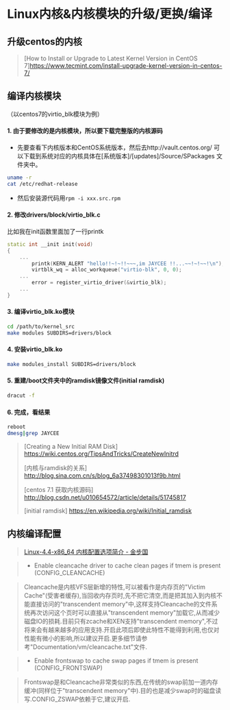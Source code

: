 # Linux内核&内核模块的升级/更换/编译

## 升级centos的内核

> [How to Install or Upgrade to Latest Kernel Version in CentOS 7]https://www.tecmint.com/install-upgrade-kernel-version-in-centos-7/

## 编译内核模块

（以centos7的virtio_blk模块为例）

#### 1. 由于要修改的是内核模块，所以要下载完整版的内核源码
* 先要查看下内核版本和CentOS系统版本，然后去http://vault.centos.org/ 可以下载到系统对应的内核具体在[系统版本]/[updates]/Source/SPackages 文件夹中。

```bash
uname -r
cat /etc/redhat-release
```

* 然后安装源代码用`rpm -i xxx.src.rpm`

#### 2. 修改drivers/block/virtio_blk.c
比如我在init函数里面加了一行printk
```cpp
static int __init init(void)
{
    ...
        printk(KERN_ALERT "hello!!~!~!!~~~,im JAYCEE !!...~~!~!~~!\n");
        virtblk_wq = alloc_workqueue("virtio-blk", 0, 0);
    ...
        error = register_virtio_driver(&virtio_blk);
    ...
}
```
#### 3. 编译virtio_blk.ko模块
```bash
cd /path/to/kernel_src
make modules SUBDIRS=drivers/block
```
#### 4. 安装virtio_blk.ko
```bash
make modules_install SUBDIRS=drivers/block
```
#### 5. 重建/boot文件夹中的ramdisk镜像文件(initial ramdisk)
```bash
dracut -f 
```
#### 6. 完成，看结果
```bash
reboot
dmesg|grep JAYCEE
```

> [Creating a New Initial RAM Disk] https://wiki.centos.org/TipsAndTricks/CreateNewInitrd
> 
> [内核与ramdisk的关系] http://blog.sina.com.cn/s/blog_6a37498301013f9b.html
> 
> [centos 7.1 获取内核源码] http://blog.csdn.net/u010654572/article/details/51745817
>
> [initial ramdisk] https://en.wikipedia.org/wiki/Initial_ramdisk


## 内核编译配置

> [Linux-4.4-x86_64 内核配置选项简介 - 金步国](http://www.jinbuguo.com/kernel/longterm-linux-kernel-options.html)

> * Enable cleancache driver to cache clean pages if tmem is present (CONFIG_CLEANCACHE)

>Cleancache是内核VFS层新增的特性,可以被看作是内存页的"Victim Cache"(受害者缓存),当回收内存页时,先不把它清空,而是把其加入到内核不能直接访问的"transcendent memory"中,这样支持Cleancache的文件系统再次访问这个页时可以直接从"transcendent memory"加载它,从而减少磁盘IO的损耗.目前只有zcache和XEN支持"transcendent memory",不过将来会有越来越多的应用支持.开启此项后即使此特性不能得到利用,也仅对性能有微小的影响,所以建议开启.更多细节请参考"Documentation/vm/cleancache.txt"文件.

>* Enable frontswap to cache swap pages if tmem is present (CONFIG_FRONTSWAP)

>Frontswap是和Cleancache非常类似的东西,在传统的swap前加一道内存缓冲(同样位于"transcendent memory"中).目的也是减少swap时的磁盘读写.CONFIG_ZSWAP依赖于它,建议开启.
